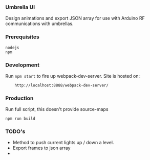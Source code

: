 ### Umbrella UI

Design animations and export JSON array for use with Arduino RF communications with umbrellas.

### Prerequisites
```
nodejs
npm
```

### Development
Run `npm start` to fire up webpack-dev-server. Site is hosted on:
```
	http://localhost:8888/webpack-dev-server/
```

### Production
Run full script, this doesn't provide source-maps
```
npm run build
```

### TODO's
- Method to push current lights up / down a level.
- Export frames to json array
- 